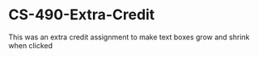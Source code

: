 # CS-490-Extra-Credit
This was an extra credit assignment to make text boxes grow and shrink when clicked

